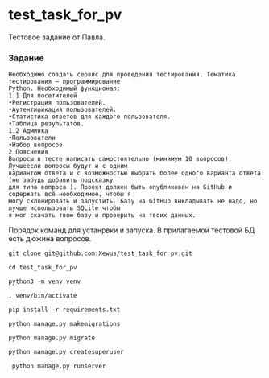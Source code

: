 # test_task_for_pv
Тестовое задание от Павла.

### Задание
```
Необходимо создать сервис для проведения тестирования. Тематика тестирования — программирование
Python. Необходимый функционал:
1.1 Для посетителей
•Регистрация пользователей.
•Аутентификация пользователей.
•Статистика ответов для каждого пользователя.
•Таблица результатов.
1.2 Админка
•Пользователи
•Набор вопросов
2 Пояснения
Вопросы в тесте написать самостоятельно (минимум 10 вопросов). Лучшеесли вопросы будут и с одним
вариантом ответа и с возможностью выбрать более одного варианта ответа (не забудь добавить подсказку
для типа вопроса ). Проект должен быть опубликован на GitHub и содержать всё необходимое, чтобы я
могу склонировать и запустить. Базу на GitHub выкладывать не надо, но лучше использовать SQLite чтобы
я мог скачать твою базу и проверить на твоих данных.
```

Порядок команд для устанрвки и запуска.
В прилагаемой тестовой БД есть дюжина вопросов.

```
git clone git@github.com:Xewus/test_task_for_pv.git
```
```
cd test_task_for_pv
```
```
python3 -m venv venv
```
```
. venv/bin/activate
```
```
pip install -r requirements.txt
```
```
python manage.py makemigrations
```
```
python manage.py migrate
```
```
python manage.py createsuperuser
```
```
 python manage.py runserver
 ```
